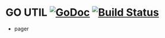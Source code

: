 GO UTIL [![GoDoc](https://godoc.org/github.com/tomyhero/goutil?status.svg)](https://godoc.org/github.com/tomyhero/goutil) [![Build Status](https://travis-ci.org/tomyhero/goutil.svg?branch=master)](https://travis-ci.org/tomyhero/goutil)
=======

* pager

